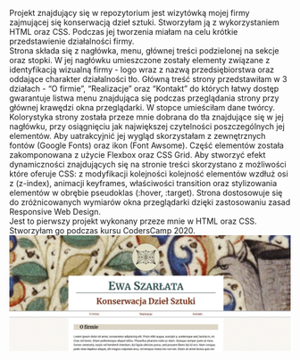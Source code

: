 Projekt znajdujący się w repozytorium jest wizytówką mojej firmy zajmującej się konserwacją dzieł sztuki. Stworzyłam ją z wykorzystaniem HTML oraz CSS. Podczas jej tworzenia miałam na celu krótkie przedstawienie działalności firmy.    
Strona składa się z nagłówka, menu, głównej treści podzielonej na sekcje oraz stopki. W jej nagłówku umieszczone zostały elementy związane z identyfikacją wizualną firmy - logo wraz z nazwą przedsiębiorstwa oraz oddające charakter działalności tło. Główną treść strony przedstawiłam w 3 działach - “O firmie”, “Realizacje” oraz “Kontakt” do których łatwy dostęp gwarantuje listwa menu znajdująca się podczas przeglądania strony przy głównej krawędzi okna przeglądarki. W stopce umieściłam dane twórcy.    
Kolorystyka strony została przeze mnie dobrana do tła znajdujące się w jej nagłówku, przy osiągnięciu jak największej czytelności poszczególnych jej elementów. Aby uatrakcyjnić jej wygląd skorzystałam z zewnętrznych fontów (Google Fonts) oraz ikon (Font Awsome). Część elementów została zakomponowana z użycie Flexbox oraz CSS Grid. Aby stworzyć efekt dynamiczności znajdujących się na stronie treści skorzystano z możliwości które oferuje CSS: z modyfikacji kolejności kolejność elementów wzdłuż osi z (z-index), animacji keyframes, właściwości transition oraz stylizowania elementów w obrębie pseudoklas (:hover, :target). Strona dostosowuje się do zróżnicowanych wymiarów okna przeglądarki dzięki zastosowaniu zasad Responsive Web Design.    
Jest to pierwszy projekt wykonany przeze mnie w HTML oraz CSS. Stworzyłam go podczas kursu CodersCamp 2020. 
![flexbox](./CHECKLIST/flexbox.jpg)
